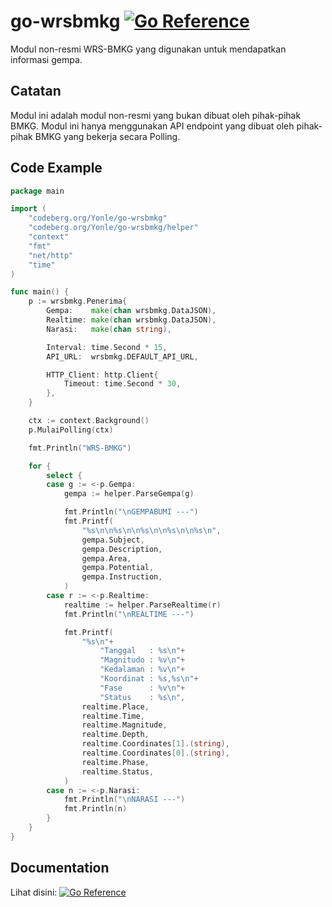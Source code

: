 # go-wrsbmkg [![Go Reference](https://pkg.go.dev/badge/codeberg.org/Yonle/go-wrsbmkg.svg)](https://pkg.go.dev/codeberg.org/Yonle/go-wrsbmkg)
Modul non-resmi WRS-BMKG yang digunakan untuk mendapatkan informasi gempa.

## Catatan
Modul ini adalah modul non-resmi yang bukan dibuat oleh pihak-pihak BMKG. Modul ini hanya menggunakan API endpoint yang dibuat oleh pihak-pihak BMKG yang bekerja secara Polling.

## Code Example
```go
package main

import (
	"codeberg.org/Yonle/go-wrsbmkg"
	"codeberg.org/Yonle/go-wrsbmkg/helper"
	"context"
	"fmt"
	"net/http"
	"time"
)

func main() {
	p := wrsbmkg.Penerima{
		Gempa:    make(chan wrsbmkg.DataJSON),
		Realtime: make(chan wrsbmkg.DataJSON),
		Narasi:   make(chan string),

		Interval: time.Second * 15,
		API_URL:  wrsbmkg.DEFAULT_API_URL,

		HTTP_Client: http.Client{
			Timeout: time.Second * 30,
		},
	}

	ctx := context.Background()
	p.MulaiPolling(ctx)

	fmt.Println("WRS-BMKG")

	for {
		select {
		case g := <-p.Gempa:
			gempa := helper.ParseGempa(g)

			fmt.Println("\nGEMPABUMI ---")
			fmt.Printf(
				"%s\n\n%s\n\n%s\n\n%s\n\n%s\n",
				gempa.Subject,
				gempa.Description,
				gempa.Area,
				gempa.Potential,
				gempa.Instruction,
			)
		case r := <-p.Realtime:
			realtime := helper.ParseRealtime(r)
			fmt.Println("\nREALTIME ---")

			fmt.Printf(
				"%s\n"+
					"Tanggal   : %s\n"+
					"Magnitudo : %v\n"+
					"Kedalaman : %v\n"+
					"Koordinat : %s,%s\n"+
					"Fase      : %v\n"+
					"Status    : %s\n",
				realtime.Place,
				realtime.Time,
				realtime.Magnitude,
				realtime.Depth,
				realtime.Coordinates[1].(string),
				realtime.Coordinates[0].(string),
				realtime.Phase,
				realtime.Status,
			)
		case n := <-p.Narasi:
			fmt.Println("\nNARASI ---")
			fmt.Println(n)
		}
	}
}
```

## Documentation
Lihat disini: [![Go Reference](https://pkg.go.dev/badge/codeberg.org/Yonle/go-wrsbmkg.svg)](https://pkg.go.dev/codeberg.org/Yonle/go-wrsbmkg)
